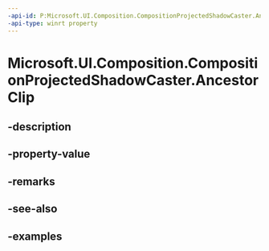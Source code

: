 ```yaml
---
-api-id: P:Microsoft.UI.Composition.CompositionProjectedShadowCaster.AncestorClip
-api-type: winrt property
---
```


# Microsoft.UI.Composition.CompositionProjectedShadowCaster.AncestorClip

<!--
public Microsoft.UI.Composition.Visual AncestorClip { get; set; }
-->


## -description

## -property-value

## -remarks

## -see-also

## -examples



